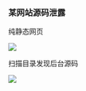 ### 某网站源码泄露

纯静态网页

![](https://pic1.imgdb.cn/item/68ae226758cb8da5c8532851.png)

扫描目录发现后台源码

![](https://pic1.imgdb.cn/item/68ae228958cb8da5c8532858.png)